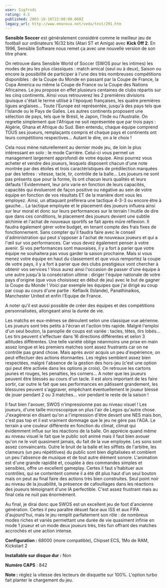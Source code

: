 ```yaml
---
user: Sigfrodi
rating: 4.5
published: 2003-10-18T22:00:00.000Z
legacy_url: http://www.emunova.net/veda/test/291.htm
---
```

**Sensible Soccer** est généralement considéré comme le meilleur jeu de football sur ordinateurs 16/32 bits (Atari ST et Amiga) avec **Kick Off 2**. En 1996, Sensible Software nous remet ça avec une nouvelle version de son titre phare.  

  

On retrouve dans Sensible World of Soccer (SWOS pour les intimes) les modes de jeu les plus classiques : match amical (seul ou à deux), Saison ou encore la possibilité de participer à l'une des très nombreuses compétitions disponibles : de la Coupe du Monde en passant par la Coupe de France, la Copa America ou même la Coupe de France ou la Coupe des Nations Africaines. Le jeu propose en effet plusieurs centaines de clubs répartis sur les cinq continents. Ainsi vous retrouverez les 2 premières divisions (puisque c'était le terme utilisé à l'époque) françaises, les quatre premières ligues anglaises... Toute l'Europe est représentée, jusqu'à des pays tels que l'Islande ou le Pays de Galles. Les autres continents proposent une sélection de pays, tels que le Brésil, le Japon, l'Inde ou l'Australie. On regrette simplement que l'Afrique ne soit représentée que par trois pays : Algérie, Ghana et Afrique du Sud. Bien entendu, chaque équipe comprend TOUS ses joueurs, remplaçants compris et chaque pays et continents ont leurs compétitions respectives... Autant le dire, on a le choix !  

  

Cela nous mène naturellement au dernier mode jeu, de loin le plus intéressant en solo : le mode Carrière. Celui-ci vous permet un management largement approfondi de votre équipe. Ainsi pourrez vous acheter et vendre des joueurs, lesquels disposent chacun d'une note montrée par des étoiles et trois caractéristiques de prédilection marquées par des lettres : vitesse, tacle, tir, contrôle de la balle... Les joueurs ne sont pas présents que pour la forme, ils ont chacun leurs qualités et leurs défauts ! Evidemment, leur prix varie en fonction de leurs capacités, capacités qui évolueront de façon positive ou négative au sein de votre équipe en fonction de vos résultats ET de la manière dont vous les employez. Ainsi, un attaquant préférera une tactique 4-3-3 ou encore être à gauche... La tactique employée et le placement des joueurs influera ainsi sur leur moral et donc sur leurs performances sur le terrain ! Inutile de dire que dans ces conditions, le placement des joueurs devient une subtile alchimie et l'achat de nouveaux sportifs se fait après mûre réflexion. Il faudra également gérer votre budget, en tenant compte des frais fixes de fonctionnement. Sans compter qu'il faudra faire avec le conseil d'administration qui peut s'opposer à l'achat de nouveaux joueurs et qui a l'œil sur vos performances. Car vous devez également penser à votre avenir. Si vos performances sont mauvaises, il y a fort à parier que votre équipe ne souhaitera pas vous garder la saison prochaine. Mais si vous menez votre équipe en haut du classement et que vous remportez la coupe de votre pays, il y a fort à parier que des clubs prestigieux vont chercher à obtenir vos services ! Vous aurez ainsi l'occasion de passer d'une équipe à une autre jusqu'à la consécration ultime : diriger l'équipe nationale de votre pays d'origine (que vous choisissez en début de jeu) avec le but de gagner la Coupe du Monde ! Voici par exemple les équipes que j'ai dirigé au coup par coup au cours d'une partie : Keflavik (Islande), Panathinaikos, Manchester United et enfin l'Equipe de France.  

  

A noter qu'il est aussi possible de créer des équipes et des compétitions personnalisées, allongeant ainsi la durée de vie.  

  

Les matchs en eux-mêmes se déroulent selon une classique vue aérienne. Les joueurs sont très petits à l'écran et l'action très rapide. Malgré l'emploi d'un seul bouton, la panoplie de coups est variée : tacles, têtes, tirs lobés... Les tirs peuvent s'effectuer dans 16 directions différentes et selon 3 altitudes différentes. Une telle variété oblige néanmoins une prise en main assez longue et les premiers matches sont assez frustrants car on ne contrôle pas grand chose. Mais après avoir acquis un peu d'expérience, on peut effectuer des actions étonnantes. Les règles semblent assez bien respectées, malgré l'absence de la gestion des hors-jeu (c'est une option qui peut être activée dans les options je crois). On retrouve les cartons jaunes et rouges, les penalties, les corners... A noter que les joueurs peuvent être blessés au cours d'un tacle. Il est alors important de les faire sortir, car outre le fait que ses performances en pâtissent grandement, les blessures peuvent s'aggraver, empêchant éventuellement le joueur blessé de jouer pendant 2 ou 3 matches... voir pendant le reste de la saison !  

  

Il faut bien l'avouer, SWOS n'impressionne pas au niveau visuel ! Les joueurs, d'une taille microscopique on plus l'air de Legos qu'autre chose. J'exagèrerai en disant qu'on a l'impression d'être devant une NES mais bon, c'est pas top et il est vraiment dommage que le jeu ne gère pas l'AGA. Le terrain a une couleur différente en fonction du climat, climat qui évidemment influe sur les réactions de la balle. On apprécie quand même au niveau visuel le fait que le public soit animé mais il faut bien avouer qu'on ne le voit quasiment jamais, du fait de la vue employée. Les sons sont assez convaincants. Outre le bruit de la balle et les sifflets de l'arbitre, les clameurs (un peu répétitives) du public sont bien digitalisées et comblent un peu l'absence de musique et de tout autre élément sonore. L'animation est d'une grande rapidité et, couplée à des commandes simples et sensibles, offre un excellent gameplay. Certes il faut s'habituer aux contrôles, qui se contentent comme il a été dit plus haut d'un seul bouton mais on peut au final faire des actions très bien construites. Seul point noir au niveau de la jouabilité, la présence de cafouillages dans les réactions des joueurs témoignant d'une IA perfectible. C'est assez frustrant mais au final cela ne nuit pas énormément.  

  

Au final, je dirai donc que SWOS est un excellent jeu de foot d'ancienne génération. Certes il peu paraître désuet face aux ISS et aux FIFA d'aujourd'hui, mais le jeu remplit parfaitement son rôle : de nombreux modes riches et variés permettant une durée de vie quasiment infinie en mode 1 joueur et un mode deux joueurs très, très fun offrant des matches accrochés et une action intense.  

  

**Configuration :** 68000 (more compatible), Chipset ECS, 1Mo de RAM, Kickstart 2  

**Installable sur disque dur :** Non  

**Numéro CAPS** : 842  

  

**Note :** réglez la vitesse des lecteurs de disquette sur 100%. L'option turbo fait planter le chargement du jeu.